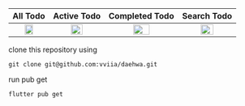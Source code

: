All Todo | Active Todo | Completed Todo | Search Todo
:---: | :---: | :---: | :---:
<img src="https://user-images.githubusercontent.com/86775678/237023887-10f7c0a7-f0ec-4bd3-ba67-e85c5e90ae0d.jpg" width=50% height=50% > |  <img src="https://user-images.githubusercontent.com/86775678/237024115-7c402457-c76a-41ab-9b23-2d3a9b573660.jpg" width=50% height=50% > |  <img src="https://user-images.githubusercontent.com/86775678/237024326-a4f43d9b-966d-4116-88a1-24687ebe3b31.jpg" width=50% height=50% > |  <img src="https://user-images.githubusercontent.com/86775678/237024421-45d86562-c3df-4cdf-b4e1-eddb791093ce.jpg" width=50% height=50% > 



clone this repository using 
```
git clone git@github.com:vviia/daehwa.git
```
run pub get 
```
flutter pub get
```
